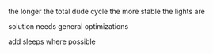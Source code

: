 the longer the total dude cycle the more stable the lights are

solution needs general optimizations

add sleeps where possible